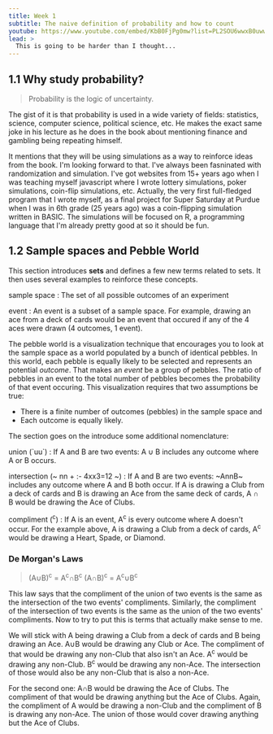 ```yaml
---
title: Week 1
subtitle: The naive definition of probability and how to count
youtube: https://www.youtube.com/embed/KbB0FjPg0mw?list=PL2SOU6wwxB0uwwH80KTQ6ht66KWxbzTIo
lead: >
  This is going to be harder than I thought...
---
```


## 1.1 Why study probability?

> Probability is the logic of uncertainty.

The gist of it is that probability is used in a wide variety of fields: statistics, science, computer science, political science, etc. He makes the exact same joke in his lecture as he does in the book about mentioning finance and gambling being repeating himself.

It mentions that they will be using simulations as a way to reinforce ideas from the book. I'm looking forward to that. I've always been fasninated with randomization and simulation. I've got websites from 15+ years ago when I was teaching myself javascript where I wrote lottery simulations, poker simulations, coin-flip simulations, etc. Actually, the very first full-fledged program that I wrote myself, as a final project for Super Saturday at Purdue when I was in 6th grade (25 years ago) was a coin-flipping simulation written in BASIC. The simulations will be focused on R, a programming language that I'm already pretty good at so it should be fun.

## 1.2 Sample spaces and Pebble World

This section introduces __sets__ and defines a few new terms related to sets. It then uses several examples to reinforce these concepts.

sample space
: The set of all possible outcomes of an experiment

event
: An event is a subset of a sample space. For example, drawing an ace from a deck of cards would be an event that occured if any of the 4 aces were drawn (4 outcomes, 1 event).

The pebble world is a visualization technique that encourages you to look at the sample space as a world populated by a bunch of identical pebbles. In this world, each pebble is equally likely to be selected and represents an potential _outcome_. That makes an _event_ be a group of pebbles. The ratio of pebbles in an event to the total number of pebbles becomes the probability of that event occuring. This visualization requires that two assumptions be true:

* There is a finite number of outcomes (pebbles) in the sample space and
* Each outcome is equally likely.

The section goes on the introduce some additional nomenclature:

union (\`uu\`)
: If A and B are two events:  A &cup; B includes any outcome where A or B occurs. 

intersection (~ nn + :- 4xx3=12 ~)
: If A and B are two events: ~AnnB~ includes any outcome where A and B both occur. If A is drawing a Club from a deck of cards and B is drawing an Ace from the same deck of cards, A &cap; B would be drawing the Ace of Clubs.

compliment (<sup>c</sup>)
: If A is an event, A<sup>c</sup> is every outcome where A doesn't occur. For the example above, A is drawing a Club from a deck of cards, A<sup>c</sup> would be drawing a Heart, Spade, or Diamond.

### De Morgan's Laws

> (A&cup;B)<sup>c</sup> = A<sup>c</sup>&cap;B<sup>c</sup>
> (A&cap;B)<sup>c</sup> = A<sup>c</sup>&cup;B<sup>c</sup>

This law says that the compliment of the union of two events is the same as the intersection of the two events' compliments. Similarly, the compliment of the intersection of two events is the same as the union of the two events' compliments. Now to try to put this is terms that actually make sense to me.

We will stick with A being drawing a Club from a deck of cards and B being drawing an Ace. A&cup;B would be drawing any Club or Ace. The compliment of that would be drawing any non-Club that also isn't an Ace. A<sup>c</sup> would be drawing any non-Club. B<sup>c</sup> would be drawing any non-Ace. The intersection of those would also be any non-Club that is also a non-Ace.

For the second one: A&cap;B would be drawing the Ace of Clubs. The compliment of that would be drawing anything but the Ace of Clubs. Again, the compliment of A would be drawing a non-Club and the compliment of B is drawing any non-Ace. The union of those would cover drawing anything but the Ace of Clubs.

